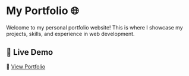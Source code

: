 # My Portfolio 🌐  

Welcome to my personal portfolio website! This is where I showcase my projects, skills, and experience in web development.  

## 🚀 Live Demo  
🔗 [View Portfolio]()  

